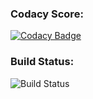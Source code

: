 ### Codacy Score: 
[![Codacy Badge](https://api.codacy.com/project/badge/Grade/11f9d526dc2f4c6585342a02b64be574)](https://www.codacy.com/app/adaelemans/PythonTravis?utm_source=github.com&amp;utm_medium=referral&amp;utm_content=adaelemans/PythonTravis&amp;utm_campaign=Badge_Grade)

### Build Status: 
![Build Status](https://travis-ci.org/adaelemans/PythonTravis.svg?branch=master)
